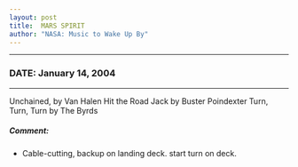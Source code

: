 ```yaml
---
layout: post
title:  MARS SPIRIT
author: "NASA: Music to Wake Up By"
---
```


----
### DATE: January 14, 2004
----
Unchained, by Van Halen
Hit the Road Jack by Buster Poindexter
Turn, Turn, Turn by The Byrds

##### Comment:
* Cable-cutting, backup on landing deck. start turn on deck.

